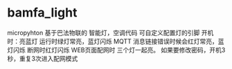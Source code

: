 # bamfa_light
micropyhton 基于巴法物联的 智能灯，空调代码
可自定义配置灯的引脚
开机时：亮蓝灯
运行时绿灯常亮，蓝灯闪烁
MQTT 消息链接错误时候会红灯常亮，蓝灯闪烁
断网时红灯闪烁
WEB页面配网时 三个灯一起亮。
如果要修改密码，开机3秒，重复3次进入配网模式

